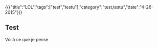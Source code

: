 {{{"title":"LOL","tags":["test","testu"],"category":"test,testu","date":"4-26-2015"}}}
## Test

Voilà ce que je pense

